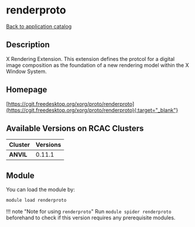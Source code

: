 # renderproto

[Back to application catalog](../app_catalog.md)

## Description

X Rendering Extension. This extension defines the protcol for a digital image composition as the foundation of a new rendering model within the X Window System.

## Homepage

[https://cgit.freedesktop.org/xorg/proto/renderproto](https://cgit.freedesktop.org/xorg/proto/renderproto){:target="_blank"}

## Available Versions on RCAC Clusters

|Cluster|Versions|
|---|---|
**ANVIL**|0.11.1

## Module

You can load the module by:

```bash
module load renderproto
```

!!! note "Note for using `renderproto`"
    Run `module spider renderproto` beforehand to check if this version requires any prerequisite modules.
